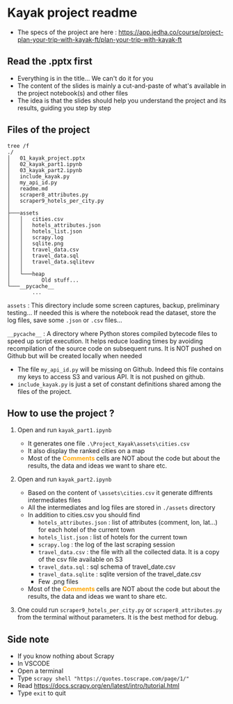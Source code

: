 # Kayak project readme

* The specs of the project are here : https://app.jedha.co/course/project-plan-your-trip-with-kayak-ft/plan-your-trip-with-kayak-ft

## Read the .pptx first
* Everything is in the title... We can't do it for you
* The content of the slides is mainly a cut-and-paste of what's available in the project notebook(s) and other files
* The idea is that the slides should help you understand the project and its results, guiding you step by step

## Files of the project 
```
tree /f
./
│   01_kayak_project.pptx
│   02_kayak_part1.ipynb
│   03_kayak_part2.ipynb
│   include_kayak.py
│   my_api_id.py
│   readme.md
│   scraper8_attributes.py
│   scraper9_hotels_per_city.py
│   
├───assets
│   │   cities.csv
│   │   hotels_attributes.json
│   │   hotels_list.json
│   │   scrapy.log
│   │   sqlite.png
│   │   travel_data.csv
│   │   travel_data.sql
│   │   travel_data.sqlitevv
│   │
│   └───heap
│          Old stuff... 
└───__pycache__
        ...
```

``assets`` : This directory include some screen captures, backup, preliminary testing... If needed this is where the notebook read the dataset, store the log files, save some ``.json`` or ``.csv`` files...

``__pycache__`` : A directory where Python stores compiled bytecode files to speed up script execution. It helps reduce loading times by avoiding recompilation of the source code on subsequent runs. It is NOT pushed on Github but will be created locally when needed

* The file ``my_api_id.py`` will be missing on Github. Indeed this file contains my keys to access S3 and various API. It is not pushed on github.
* ``include_kayak.py`` is just a set of constant definitions shared among the files of the project.

## How to use the project ?
1. Open and run ``kayak_part1.ipynb``
    * It generates one file `.\Project_Kayak\assets\cities.csv`
    * It also display the ranked cities on a map 
    * Most of the <span style="color:orange"><b>Comments </b></span> cells are NOT about the code but about the results, the data and ideas we want to share etc.

1. Open and run ``kayak_part2.ipynb``
    * Based on the content of `\assets\cities.csv` it generate diffrents intermediates files
    * All the intermediates and log files are stored in ``./assets`` directory
    * In addition to cities.csv you should find 
        * ``hotels_attributes.json`` : list of attributes (comment, lon, lat...) for each hotel of the current town
        * ``hotels_list.json`` : list of hotels for the current town
        * ``scrapy.log`` : the log of the last scraping session
        * ``travel_data.csv`` : the file with all the collected data. It is a copy of the csv file available on S3 
        * ``travel_data.sql`` : sql schema of travel_date.csv
        * ``travel_data.sqlite`` : sqlite version of the travel_date.csv 
        * Few .png files
    * Most of the <span style="color:orange"><b>Comments </b></span> cells are NOT about the code but about the results, the data and ideas we want to share etc.
1. One could run ``scraper9_hotels_per_city.py`` or ``scraper8_attributes.py`` from the terminal without parameters. It is the best method for debug.


## Side note
* If you know nothing about Scrapy 
* In VSCODE
* Open a terminal
* Type `scrapy shell "https://quotes.toscrape.com/page/1/"`
* Read https://docs.scrapy.org/en/latest/intro/tutorial.html
* Type ``exit`` to quit

